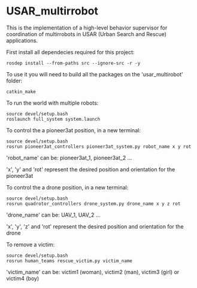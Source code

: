 # USAR_multirrobot
This is the implementation of a high-level behavior supervisor for coordination of multirrobots in USAR (Urban Search and Rescue) applications.

First install all dependecies required for this project:
```
rosdep install --from-paths src --ignore-src -r -y
```


To use it you will need to build all the packages on the 'usar_multirobot' folder:
```
catkin_make
```


To run the world with multiple robots:
```
source devel/setup.bash
roslaunch full_system system.launch
```


To control the a pioneer3at position, in a new terminal:
```
source devel/setup.bash
rosrun pioneer3at_controllers pioneer3at_system.py robot_name x y rot
```
'robot_name' can be:  pioneer3at_1, pioneer3at_2 ...

'x', 'y' and 'rot' represent the desired position and orientation for the pioneer3at


To control the a drone position, in a new terminal:
```
source devel/setup.bash
rosrun quadrotor_controllers drone_system.py drone_name x y z rot
```
'drone_name' can be:  UAV_1, UAV_2 ...

'x', 'y', 'z' and 'rot' represent the desired position and orientation for the drone


To remove a victim:
```
source devel/setup.bash
rosrun human_teams rescue_victim.py victim_name
```
'victim_name' can be: victim1 (woman), victim2 (man), victim3 (girl) or victim4 (boy)
